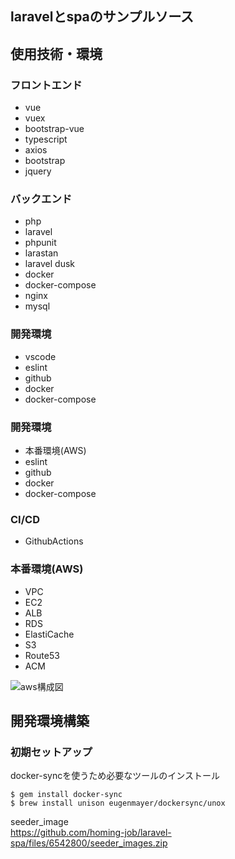 ## laravelとspaのサンプルソース

## 使用技術・環境
### フロントエンド
- vue
- vuex
- bootstrap-vue
- typescript
- axios
- bootstrap
- jquery

### バックエンド
- php
- laravel
- phpunit
- larastan
- laravel dusk
- docker
- docker-compose
- nginx
- mysql

### 開発環境
- vscode
- eslint
- github
- docker
- docker-compose

### 開発環境
- 本番環境(AWS)
- eslint
- github
- docker
- docker-compose

### CI/CD
- GithubActions

### 本番環境(AWS)
- VPC
- EC2
- ALB
- RDS
- ElastiCache
- S3
- Route53
- ACM

![aws構成図](https://user-images.githubusercontent.com/72111956/120178867-e88c3700-c244-11eb-9410-372e8fc977b9.png)

## 開発環境構築
### 初期セットアップ
docker-syncを使うため必要なツールのインストール
```
$ gem install docker-sync
$ brew install unison eugenmayer/dockersync/unox
```




seeder_image<br>
https://github.com/homing-job/laravel-spa/files/6542800/seeder_images.zip<br>

